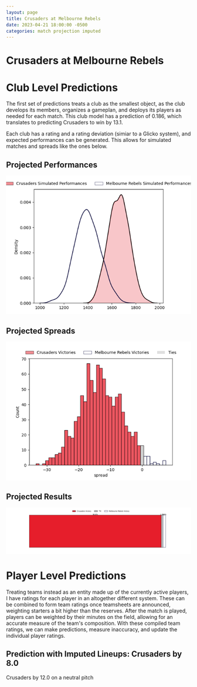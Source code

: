 ```yaml
---  
layout: page  
title: Crusaders at Melbourne Rebels  
date: 2023-04-21 18:00:00 -0500  
categories: match projection imputed  
---
```

# Crusaders at Melbourne Rebels

# Club Level Predictions


The first set of predictions treats a club as the smallest object, as the club develops its members, organizes a gameplan, and deploys its players as needed for each match. This club model has a prediction of 0.186, which translates to predicting Crusaders to win by 13.1.

Each club has a rating and a rating deviation (simiar to a Glicko system), and expected performances can be generated. This allows for simulated matches and spreads like the ones below.
## Projected Performances


![Projected Performances](plots/performances_2023-04-21-MelbourneRebels-Crusaders.png)
## Projected Spreads


![Projected Spreads](plots/spreads_2023-04-21-MelbourneRebels-Crusaders.png)
## Projected Results


![Projected Results](plots/resultbar_2023-04-21-MelbourneRebels-Crusaders.png)
# Player Level Predictions


Treating teams instead as an entity made up of the currently active players, I have ratings for each player in an altogether different system. These can be combined to form team ratings once teamsheets are announced, weighting starters a bit higher than the reserves. After the match is played, players can be weighted by their minutes on the field, allowing for an accurate measure of the team's composition. With these compiled team ratings, we can make predictions, measure inaccuracy, and update the individual player ratings.
## Prediction with Imputed Lineups: Crusaders by 8.0


Crusaders by 12.0 on a neutral pitch

